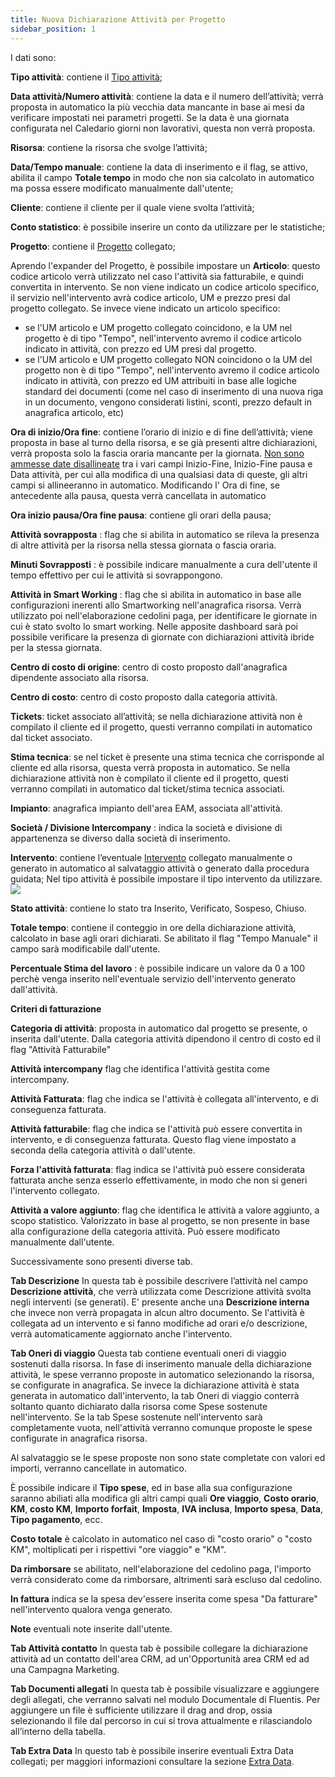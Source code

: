 ```yaml
---
title: Nuova Dichiarazione Attività per Progetto
sidebar_position: 1
---
```


I dati sono:

**Tipo attività**: contiene il [Tipo attività](/docs/configurations/tables/project-management/activity-type/);

**Data attività/Numero attività**: contiene la data e il numero dell’attività; verrà proposta in automatico la più vecchia data mancante in base ai mesi da verificare impostati nei parametri progetti. Se la data è una giornata configurata nel Caledario giorni non lavorativi, questa non verrà proposta.

**Risorsa**: contiene la risorsa che svolge l’attività;

**Data/Tempo manuale**: contiene la data di inserimento e il flag, se attivo, abilita il campo **Totale tempo** in modo che non sia calcolato in automatico ma possa essere modificato manualmente dall'utente;

**Cliente**: contiene il cliente per il quale viene svolta l’attività;

**Conto statistico**: è possibile inserire un conto da utilizzare per le statistiche;

**Progetto**: contiene il [Progetto](/docs/project-management/projects/search-projects-intro/) collegato;

Aprendo l'expander del Progetto, è possibile impostare un **Articolo**: questo codice articolo verrà utilizzato nel caso l'attività sia fatturabile, e quindi convertita in intervento. Se non viene indicato un codice articolo specifico, il servizio nell'intervento avrà codice articolo, UM e prezzo presi dal progetto collegato. 
Se invece viene indicato un articolo specifico: 
- se l'UM articolo e UM progetto collegato coincidono, e la UM nel progetto è di tipo "Tempo", nell'intervento avremo il codice articolo indicato in attività, con prezzo ed UM presi dal progetto. 
- se l'UM articolo e UM progetto collegato NON coincidono o la UM del progetto non è di tipo "Tempo", nell'intervento avremo il codice articolo indicato in attività, con prezzo ed UM attribuiti in base alle logiche standard dei documenti (come nel caso di inserimento di una nuova riga in un documento, vengono considerati listini, sconti, prezzo default in anagrafica articolo, etc) 

**Ora di inizio/Ora fine**: contiene l’orario di inizio e di fine dell’attività; viene proposta in base al turno della risorsa, e se già presenti altre dichiarazioni, verrà proposta solo la fascia oraria mancante per la giornata. 
<u>Non sono ammesse date disallineate</u> tra i vari campi Inizio-Fine, Inizio-Fine pausa e Data attività, per cui alla modifica di una qualsiasi data di queste, gli altri campi si allineeranno in automatico. 
Modificando l' Ora di fine, se antecedente alla pausa, questa verrà cancellata in automatico

**Ora inizio pausa/Ora fine pausa**: contiene gli orari della pausa;

**Attività sovrapposta** : flag che si abilita in automatico se rileva la presenza di altre attività per la risorsa nella stessa giornata o fascia oraria.

**Minuti Sovrapposti** : è possibile indicare manualmente a cura dell'utente il tempo effettivo per cui le attività si sovrappongono.

**Attività in Smart Working** : flag che si abilita in automatico in base alle configurazioni inerenti allo Smartworking nell'anagrafica risorsa. Verrà utilizzato poi nell'elaborazione cedolini paga, per identificare le giornate in cui è stato svolto lo smart working. Nelle apposite dashboard sarà poi possibile verificare la presenza di giornate con dichiarazioni attività ibride per la stessa giornata. 

**Centro di costo di origine**: centro di costo proposto dall'anagrafica dipendente associato alla risorsa. 

**Centro di costo**: centro di costo proposto dalla categoria attività.

**Tickets**: ticket associato all’attività; se nella dichiarazione attività non è compilato il cliente ed il progetto, questi verranno compilati in automatico dal ticket associato.

**Stima tecnica**: se nel ticket è presente una stima tecnica che corrisponde al cliente ed alla risorsa, questa verrà proposta in automatico. Se nella dichiarazione attività non è compilato il cliente ed il progetto, questi verranno compilati in automatico dal ticket/stima tecnica associati. 

**Impianto**: anagrafica impianto dell'area EAM, associata all'attività. 

**Società / Divisione Intercompany** : indica la società e divisione di appartenenza se diverso dalla società di inserimento. 

**Intervento**: contiene l’eventuale [Intervento](/docs/project-management/service-activities/search-intervention/) collegato manualmente o generato in automatico al salvataggio attività o generato dalla procedura guidata; Nel tipo attività è possibile impostare il tipo intervento da utilizzare. 
![](/img/it-it/project-management/projects/declaration.png)

**Stato attività**: contiene lo stato tra Inserito, Verificato, Sospeso, Chiuso.

**Totale tempo**: contiene il conteggio in ore della dichiarazione attività, calcolato in base agli orari dichiarati. Se abilitato il flag "Tempo Manuale" il campo sarà modificabile dall'utente. 

**Percentuale Stima del lavoro** : è possibile indicare un valore da 0 a 100 perchè venga inserito nell'eventuale servizio dell'intervento generato dall'attività.

**Criteri di fatturazione**

**Categoria di attività**: proposta in automatico dal progetto se presente, o inserita dall'utente. Dalla categoria attività dipendono il centro di costo ed il flag "Attività Fatturabile"

**Attività intercompany** flag che identifica l'attività gestita come intercompany. 

**Attività Fatturata**: flag che indica se l'attività è collegata all'intervento, e di conseguenza fatturata. 

**Attività fatturabile**: flag che indica se l'attività può essere convertita in intervento, e di conseguenza fatturata. Questo flag viene impostato a seconda della categoria attività o dall'utente. 

**Forza l'attività fatturata**: flag indica se l'attività può essere considerata fatturata anche senza esserlo effettivamente, in modo che non si generi l'intervento collegato. 

**Attività a valore aggiunto**: flag che identifica le attività a valore aggiunto, a scopo statistico. Valorizzato in base al progetto, se non presente in base alla configurazione della categoria attività. Può essere modificato manualmente dall'utente. 

Successivamente sono presenti diverse tab.


**Tab Descrizione**
In questa tab è possibile descrivere l’attività nel campo **Descrizione attività**, che verrà utilizzata come Descrizione attività svolta negli interventi (se generati). E' presente anche una **Descrizione interna** che invece non verrà propagata in alcun altro documento. 
Se l'attività è collegata ad un intervento e si fanno modifiche ad orari e/o descrizione, verrà automaticamente aggiornato anche l'intervento. 

**Tab Oneri di viaggio**
Questa tab contiene eventuali oneri di viaggio sostenuti dalla risorsa. 
In fase di inserimento manuale della dichiarazione attività, le spese verranno proposte in automatico selezionando la risorsa, se configurate in anagrafica. 
Se invece la dichiarazione attività è stata generata in automatico dall'intervento, la tab Oneri di viaggio conterrà soltanto quanto dichiarato dalla risorsa come Spese sostenute nell'intervento. Se la tab Spese sostenute nell'intervento sarà completamente vuota, nell'attività verranno comunque proposte le spese configurate in anagrafica risorsa. 

Al salvataggio se le spese proposte non sono state completate con valori ed importi, verranno cancellate in automatico. 

È possibile indicare il **Tipo spese**, ed in base alla sua configurazione saranno abiliati alla modifica gli altri campi quali **Ore viaggio**, **Costo orario**, **KM**, **costo KM**, **Importo forfait**, **Imposta**, **IVA inclusa**, **Importo spesa**, **Data**, **Tipo pagamento**, ecc.

**Costo totale** è calcolato in automatico nel caso di "costo orario" o "costo KM", moltiplicati per i rispettivi "ore viaggio" e "KM". 

**Da rimborsare** se abilitato, nell'elaborazione del cedolino paga, l'importo verrà considerato come da rimborsare, altrimenti sarà escluso dal cedolino. 

**In fattura** indica se la spesa dev'essere inserita come spesa "Da fatturare" nell'intervento qualora venga generato. 

**Note** eventuali note inserite dall'utente.

**Tab Attività contatto**
In questa tab è possibile collegare la dichiarazione attività ad un contatto dell'area CRM, ad un'Opportunità area CRM ed ad una Campagna Marketing. 

**Tab Documenti allegati**
In questa tab è possibile visualizzare e aggiungere degli allegati, che verranno salvati nel modulo Documentale di Fluentis. Per aggiungere un file è sufficiente utilizzare il drag and drop, ossia selezionando il file dal percorso in cui si trova attualmente e rilasciandolo all’interno della tabella.

**Tab Extra Data** 
In questo tab è possibile inserire eventuali Extra Data collegati; per maggiori informazioni consultare la sezione [Extra Data](/docs/configurations/utility/extra-data/extradata/search-extradata). 



